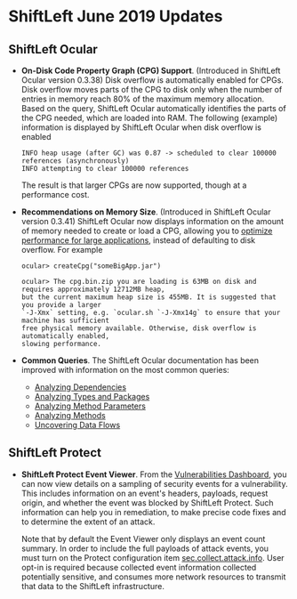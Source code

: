 # ShiftLeft June 2019 Updates

## ShiftLeft Ocular

* **On-Disk Code Property Graph (CPG) Support**. (Introduced in ShiftLeft Ocular version 0.3.38) Disk overflow is automatically enabled for CPGs. Disk overflow moves parts of the CPG to disk only when the number of entries in memory reach 80% of the maximum memory allocation. Based on the query, ShiftLeft Ocular automatically identifies the parts of the CPG needed, which are loaded into RAM. The following (example) information is displayed by ShiftLeft Ocular when disk overflow is enabled

     ```
     INFO heap usage (after GC) was 0.87 -> scheduled to clear 100000 references (asynchronously)
     INFO attempting to clear 100000 references
     ```
     The result is that larger CPGs are now supported, though at a performance cost. 
 
* **Recommendations on Memory Size**. (Introduced in ShiftLeft Ocular version 0.3.41) ShiftLeft Ocular now displays information on the amount of memory needed to create or load a CPG, allowing you to [optimize performance for large applications](../using-ocular/ocular-memory-size.md), instead of defaulting to disk overflow. For example

     ```
     ocular> createCpg("someBigApp.jar")
 
     ocular> The cpg.bin.zip you are loading is 63MB on disk and requires approximately 12712MB heap, 
     but the current maximum heap size is 455MB. It is suggested that you provide a larger 
     `-J-Xmx` setting, e.g. `ocular.sh `-J-Xmx14g` to ensure that your machine has sufficient 
     free physical memory available. Otherwise, disk overflow is automatically enabled, 
     slowing performance.
    ```
    
* **Common Queries**. The ShiftLeft Ocular documentation has been improved with information on the most common queries:

   - [Analyzing Dependencies](../using-ocular/common-queries/dependency-analysis.md)
   - [Analyzing Types and Packages](../using-ocular/common-queries/types-packages-analysis.md)
   - [Analyzing Method Parameters](../using-ocular/common-queries/parameters-analyze.md)
   - [Analyzing Methods](../using-ocular/common-queries/methods-analyze.md)
   - [Uncovering Data Flows](../using-ocular/common-queries/data-flows.md)

## ShiftLeft Protect 

* **ShiftLeft Protect Event Viewer**. From the [Vulnerabilities Dashboard](../using-inspect-protect/using-workflow/vulnerability-dashboard.md#event-details), you can now view details on a sampling of security events for a vulnerability. This includes information on an event's headers, payloads, request origin, and whether the event was blocked by ShiftLeft Protect.  Such information can help you in remediation, to make precise code fixes and to determine the extent of an attack. 

     Note that by default the Event Viewer only displays an event count summary. In order to include the full payloads of attack events, you must turn on the Protect configuration item [sec.collect.attack.info](../using-inspect-protect/protect-java/configuring-the-microagent.md#collect-attack-information). User opt-in is required because collected event information collected potentially sensitive, and consumes more network resources to transmit that data to the ShiftLeft infrastructure.
